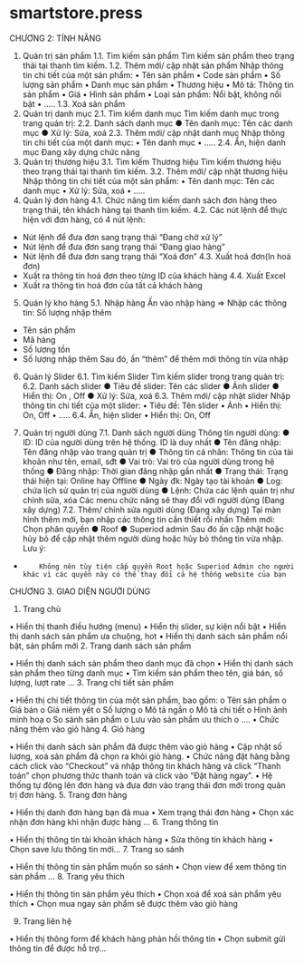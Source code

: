 # smartstore.press
CHƯƠNG 2: TÍNH NĂNG
1.	Quản trị sản phẩm
1.1. Tìm kiếm sản phẩm
Tìm kiếm sản phẩm theo trạng thái tại thanh tìm kiếm.
1.2. Thêm mới/ cập nhật sản phẩm
	Nhập thông tin chi tiết của một sản phẩm:
•	Tên sản phẩm
•	Code sản phẩm
•	Số lượng sản phẩm
•	Danh mục sản phẩm
•	Thương hiệu 
•	Mô tả: Thông tin sản phẩm
•	Giá
•	Hình sản phẩm
•	Loại sản phẩm: Nổi bật, không nổi bật
•	…..
1.3. Xoá sản phẩm
2.	Quản trị danh mục
2.1. Tìm kiếm danh mục
Tìm kiếm danh mục trong trang quản trị:
2.2. Danh sách danh mục 
●	Tên danh mục: Tên các danh mục
●	Xử lý: Sửa, xoá
2.3. Thêm mới/ cập nhật danh mục
Nhập thông tin chi tiết của một danh mục:
•	Tên danh mục
•	…..
2.4. Ẩn, hiện danh mục
Đang xây dựng chức năng
3. Quản trị thương hiệu
3.1. Tìm kiếm Thương hiệu
Tìm kiếm thương hiệu theo trạng thái tại thanh tìm kiếm.
3.2. Thêm mới/ cập nhật thương hiệu
	Nhập thông tin chi tiết của một sản phẩm:
•	Tên danh mục: Tên các danh mục
•	Xử lý: Sửa, xoá
•	…..
4. Quản lý đơn hàng
4.1. Chức năng tìm kiếm danh sách đơn hàng theo trạng thái, tên khách hàng tại thanh tìm kiếm.
4.2. Các nút lệnh để thực hiện với đơn hàng, có 4 nút lệnh:
-	Nút lệnh để đưa đơn sang trạng thái “Đang chờ xử lý”
-	Nút lệnh để đưa đơn sang trạng thái “Đang giao hàng”
-	Nút lệnh để đưa đơn sang trạng thái “Xoá đơn”
4.3. Xuất hoá đơn(In hoá đơn)
-	Xuất ra thông tin hoá đơn theo từng ID của khách hàng
4.4. Xuất Excel
-	Xuất ra thông tin hoá đơn của tất cả khách hàng
5. Quản lý kho hàng
5.1. Nhập hàng
Ấn vào nhập hàng => Nhập các thông tin: Số lượng nhập thêm
-	Tên sản phẩm
-	Mã hàng
-	Số lượng tồn
-	Số lượng nhập thêm
Sau đó, ấn “thêm” để thêm mới thông tin vừa nhập
6. Quản lý Slider
6.1. Tìm kiếm Slider
Tìm kiếm slider trong trang quản trị:
6.2. Danh sách slider
●	Tiêu đề slider: Tên các slider
●	Ảnh slider
●	Hiển thị: On , Off
●	Xử lý: Sửa, xoá
6.3. Thêm mới/ cập nhật slider
Nhập thông tin chi tiết của một slider:
•	Tiêu đề: Tên slider
•	Ảnh
•	Hiển thị: On, Off
•	…..
6.4. Ẩn, hiện slider
•	Hiển thị: On, Off

7. Quản trị người dùng
7.1.  Danh sách người dùng
Thông tin người dùng:
●	ID: ID của người dùng trên hệ thống. ID là duy nhất
●	Tên đăng nhập: Tên đăng nhập vào trang quản trị
●	Thông tin cá nhân: Thông tin của tài khoản như tên, email, sđt
●	Vai trò: Vai trò của người dùng trong hệ thống
●	Đăng nhập: Thời gian đăng nhập gần nhất
●	Trạng thái: Trạng thái hiện tại: Online hay Offline
●	Ngày đk: Ngày tạo tài khoản
●	Log: chứa lịch sử quản trị của người dùng
●	Lệnh: Chứa các lệnh quản trị như chỉnh sửa, xóa
Các menu chức năng sẽ thay đổi với người dùng (Đang xây dựng)
7.2. Thêm/ chỉnh sửa người dùng (Đang xây dựng)
Tại màn hình thêm mới, bạn nhập các thông tin cần thiết rồi nhấn Thêm mới:
Chọn phân quyền
●	Roof
●	Superiod admin
Sau đó ấn cập nhật hoặc hủy bỏ để cập nhật thêm người dùng hoặc hủy bỏ thông tin vừa nhập.
Lưu ý:
-         Không nên tùy tiện cấp quyền Root hoặc Superiod Admin cho người khác vì các quyền này có thể thay đổi cả hệ thống website của bạn
CHƯƠNG 3. GIAO DIỆN NGƯỜI DÙNG
1.	Trang chủ

•	Hiển thị thanh điều hướng (menu)
•	Hiển thị slider, sự kiện nổi bật
•	Hiển thị danh sách sản phẩm ưa chuộng, hot
•	Hiển thị danh sách sản phẩm nổi bật, sản phẩm mới
2.	Trang danh sách sản phẩm

•	Hiển thị danh sách sản phẩm theo danh mục đã chọn
•	Hiển thị danh sách sản phẩm theo từng danh mục
•	Tìm kiếm sản phẩm theo tên, giá bán, số lượng, lượt rate …
3.	Trang chi tiết sản phẩm

•	Hiển thị chi tiết thông tin của một sản phẩm, bao gồm:
o	Tên sản phẩm
o	Giá bán
o	Giá niêm yết
o	Số lượng
o	Mô tả ngắn
o	Mô tả chi tiết
o	Hình ảnh minh hoạ
o	So sánh sản phẩm
o	Lưu vào sản phẩm ưu thích
o	….
•	Chức năng thêm vào giỏ hàng
4.	Giỏ hàng

•	Hiển thị danh sách sản phẩm đã được thêm vào giỏ hàng
•	Cập nhật số lượng, xoá sản phẩm đã chọn ra khỏi giỏ hàng.
•	Chức năng đặt hàng bằng cách click vào “Checkout” và nhập thông tin khách hàng và click “Thanh toán” chọn phương thức thanh toán và click vào “Đặt hàng ngay”.
•	Hệ thống tự động lên đơn hàng và đưa đơn vào trạng thái đơn mới trong quản trị đơn hàng.
5.	Trang đơn hàng

•	Hiển thị danh đơn hàng bạn đã mua
•	Xem trạng thái đơn hàng
•	Chọn xác nhận đơn hàng khi nhận được hàng …
6.	Trang thông tin

•	Hiển thị thông tin tài khoản khách hàng
•	Sửa thông tin khách hàng
•	Chọn save lưu thông tin mới…
7.	Trang so sánh

•	Hiển thị thông tin sản phẩm muốn so sánh
•	Chọn view để xem thông tin sản phẩm …
8.	Trang yêu thích

•	Hiển thị thông tin sản phẩm yêu thích
•	Chọn xoá để xoá sản phẩm yêu thích
•	Chọn mua ngay sản phẩm sẽ được thêm vào giỏ hàng

9.	Trang liên hệ

•	Hiển thị thông form để khách hàng phản hồi thông tin
•	Chọn submit gửi thông tin để được hỗ trợ…
